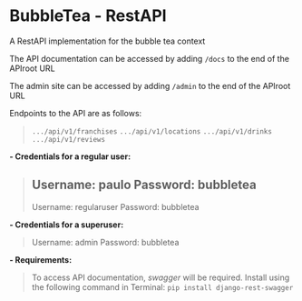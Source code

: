 # BubbleTea - RestAPI

A RestAPI implementation for the bubble tea context

The API documentation can be accessed by adding `/docs` to the end of the APIroot URL

The admin site can be accessed by adding `/admin` to the end of the APIroot URL

Endpoints to the API are as follows:
>`.../api/v1/franchises`
>`.../api/v1/locations`
>`.../api/v1/drinks`
>`.../api/v1/reviews`

**- Credentials for a regular user:**
>Username: paulo
>Password: bubbletea
>----------
>Username: regularuser
>Password: bubbletea

**- Credentials for a superuser:**
> Username: admin
> Password: bubbletea

**- Requirements:**
>To access API documentation, *swagger* will be required. Install using the following command in Terminal:
>`pip install django-rest-swagger`
